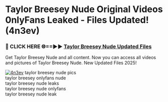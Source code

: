 # Taylor Breesey Nude Original Videos 0nlyFans Leaked - Files Updated! (4n3ev)

<h3>🔴 CLICK HERE 🌐==►► <a href="https://tinyurl.com/4mcuefdz" rel="nofollow">Taylor Breesey Nude Updated Files</a></h3>

Get Taylor Breesey Nude and all content. Now you can access all videos and pictures of Taylor Breesey Nude. New Updated Files 2025!

[![4n3ev](https://i.imgur.com/StAQSOY.gif)](https://tinyurl.com/4mcuefdz)
taylor breesey nude pics<br>
taylor breesey onlyfans nude<br>
taylor breesey nude leaks<br>
taylor breesey nude onlyfans<br>
taylor breesey nude leak